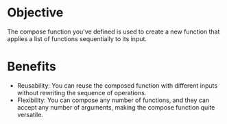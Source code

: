 # Objective
The compose function you've defined is used to create a new function that applies a list of functions sequentially to its input.

# Benefits
* Reusability: You can reuse the composed function with different inputs without rewriting the sequence of operations.
* Flexibility: You can compose any number of functions, and they can accept any number of arguments, making the compose function quite versatile.
